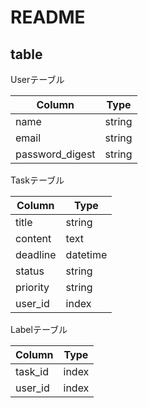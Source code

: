 # README

## table
Userテーブル

|  Column   |  Type    |
| --------  | -------- |
|  name     |  string  |
|  email    |  string  |
| password_digest | string |

Taskテーブル

|  Column   |  Type   |
| --------  | --------|
| title     | string  |              
| content   | text    |
| deadline  | datetime|
| status    | string  |
| priority  | string  |
| user_id   | index   |


Labelテーブル

|  Column   |  Type    |
| --------  | -------- |
| task_id   | index  |
| user_id   | index  |
